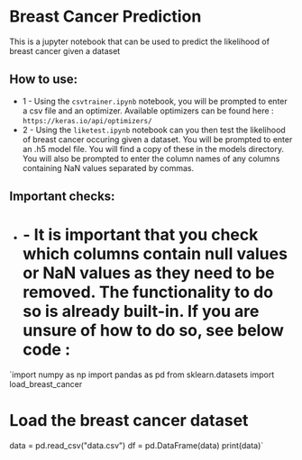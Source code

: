 # Breast Cancer Prediction
This is a jupyter notebook that can be used to predict the likelihood of breast cancer given a dataset

## How to use:
- 1 - Using the `csvtrainer.ipynb` notebook, you will be prompted to enter a csv file and an optimizer. Available optimizers can be found here : `https://keras.io/api/optimizers/`
- 2 - Using the `liketest.ipynb` notebook can you then test the likelihood of breast cancer occuring given a dataset. You will be prompted to enter an .h5 model file. You will find a copy of these in the models directory. You will also be prompted to enter the column names of any columns containing NaN values separated by commas.

## Important checks:
- # - It is important that you check which columns contain null values or NaN values as they need to be removed. The functionality to do so is already built-in. If you are unsure of how to do so, see below code :
`import numpy as np
import pandas as pd
from sklearn.datasets import load_breast_cancer

# Load the breast cancer dataset
data = pd.read_csv("data.csv")
df = pd.DataFrame(data)
print(data)`
